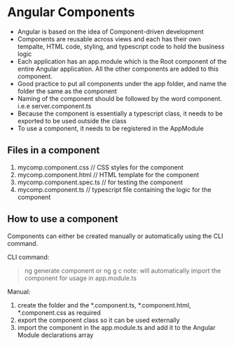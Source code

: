 
# Angular Components
- Angular is based on the idea of Component-driven development
- Components are reusable across views and each has their own tempalte, HTML code, styling, and typescript code to hold the business logic
- Each application has an app.module which is the Root component of the entire Angular application. All the other components are added to this component.
- Good practice to put all components under the app folder, and name the folder the same as the component
- Naming of the component should be followed by the word component. i.e.e server.component.ts
- Because the component is essentially a typescript class, it needs to be exported to be used outside the class
- To use a component, it needs to be registered in the AppModule

## Files in a component
1. mycomp.component.css // CSS styles for the component
2. mycomp.component.html // HTML template for the component
3. mycomp.component.spec.ts // for testing the component
4. mycomp.component.ts // typescript file containing the logic for the component


## How to use a component
Components can either be created manually or automatically using the CLI command.

CLI command:
> ng generate component <component-name>
or
> ng g c <component-name>
note: will automatically import the component for usage in app.module.ts

Manual:
1. create the folder and the *.component.ts, *.component.html, *.component.css as required
2. export the component class so it can be used externally
3. import the component in the app.module.ts and add it to the Angular Module declarations array